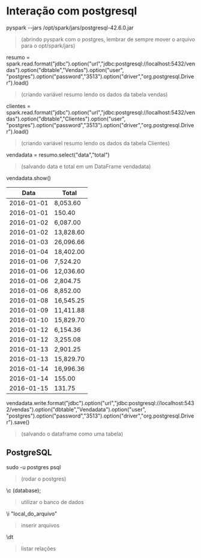 # Interação com postgresql

pyspark --jars /opt/spark/jars/postgresql-42.6.0.jar
>(abrindo pyspark com o postgres, lembrar de sempre mover o arquivo para o opt/spark/jars)

resumo  = spark.read.format("jdbc").option("url","jdbc:postgresql://localhost:5432/vendas").option("dbtable","Vendas").option("user", "postgres").option("password","3513").option("driver","org.postgresql.Driver").load()
>(criando variável resumo lendo os dados da tabela vendas)

clientes  = spark.read.format("jdbc").option("url","jdbc:postgresql://localhost:5432/vendas").option("dbtable","Clientes").option("user", "postgres").option("password","3513").option("driver","org.postgresql.Driver").load()
>(criando variável resumo lendo os dados da tabela Clientes)


vendadata = resumo.select("data","total")
>(salvando data e total em um DataFrame vendadata)

vendadata.show()

|    Data    |   Total  |
|------------|----------|
| 2016-01-01 |  8,053.60 |
| 2016-01-01 |  150.40  |
| 2016-01-02 |  6,087.00 |
| 2016-01-02 | 13,828.60 |
| 2016-01-03 | 26,096.66 |
| 2016-01-04 | 18,402.00 |
| 2016-01-06 |  7,524.20 |
| 2016-01-06 | 12,036.60 |
| 2016-01-06 |  2,804.75 |
| 2016-01-06 |  8,852.00 |
| 2016-01-08 | 16,545.25 |
| 2016-01-09 | 11,411.88 |
| 2016-01-10 | 15,829.70 |
| 2016-01-12 |  6,154.36 |
| 2016-01-12 |  3,255.08 |
| 2016-01-13 |  2,901.25 |
| 2016-01-13 | 15,829.70 |
| 2016-01-14 | 16,996.36 |
| 2016-01-14 |  155.00  |
| 2016-01-15 |  131.75  |


vendadata.write.format("jdbc").option("url","jdbc:postgresql://localhost:5432/vendas").option("dbtable","Vendadata").option("user", "postgres").option("password","3513").option("driver","org.postgresql.Driver").save()
>(salvando o dataframe como uma tabela)

## PostgreSQL

sudo -u postgres psql
>(rodar o postgres)

\c (database);
>utilizar o banco de dados 

\i "local_do_arquivo"
>inserir arquivos 

\dt
>listar relações
